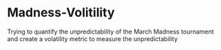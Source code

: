 # Madness-Volitility
Trying to quantify the unpredictability of the March Madness tournament and create a volatility metric to measure the unpredictability
